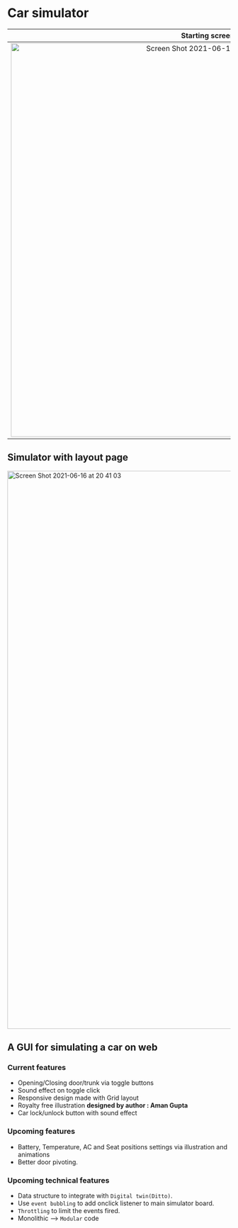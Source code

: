 # Car simulator
Starting screen             |  After opening all doors
:-------------------------:|:-------------------------:
<img width="889" alt="Screen Shot 2021-06-16 at 20 41 31" src="https://user-images.githubusercontent.com/24350635/122213169-a1a86d80-cee3-11eb-84ec-2e16006e3c00.png">  |  <img width="871" alt="Screen Shot 2021-06-16 at 20 42 22" src="https://user-images.githubusercontent.com/24350635/122213190-a8cf7b80-cee3-11eb-9fc9-68ffd8378d60.png">

## Simulator with layout page
<img width="1260" alt="Screen Shot 2021-06-16 at 20 41 03" src="https://user-images.githubusercontent.com/24350635/122213239-b71d9780-cee3-11eb-85c4-8f69fd12180b.png">


## A GUI for simulating a car on web
### Current features
* Opening/Closing door/trunk via toggle buttons
* Sound effect on toggle click
* Responsive design made with Grid layout
* Royalty free illustration **designed by author : Aman Gupta**
* Car lock/unlock button with sound effect
### Upcoming features
* Battery, Temperature, AC and Seat positions settings via illustration and animations
* Better door pivoting.
### Upcoming technical features
* Data structure to integrate with `Digital twin(Ditto)`.
* Use `event bubbling` to add onclick listener to main simulator board.
* `Throttling` to limit the events fired.
* Monolithic --> `Modular` code
